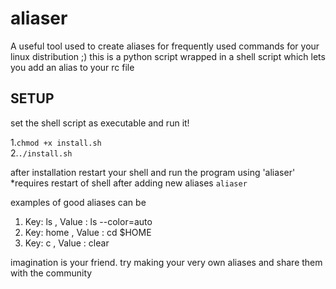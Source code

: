 # aliaser

A useful tool used to create aliases for frequently used commands for your linux distribution ;)
this is a python script wrapped in a shell script which lets you add an alias to your rc file


SETUP
-----

 set the shell script as executable and run it!
 
 1.`chmod +x install.sh`                                                            
 2.`./install.sh`  
   
after installation restart your shell and run the program using 'aliaser'
*requires restart of shell after adding new aliases
`aliaser`  

examples of good aliases can be
1.  Key: ls , Value : ls --color=auto 
2.  Key: home , Value : cd $HOME
3.  Key: c , Value : clear

imagination is your friend. try making your very own aliases and share them with the community

